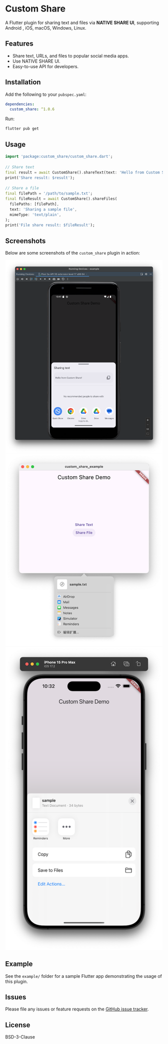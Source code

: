 # Custom Share

A Flutter plugin for sharing text and files via **NATIVE SHARE UI**, supporting Android , iOS, macOS, Windows, Linux.

## Features
- Share text, URLs, and files to popular social media apps.
- Use NATIVE SHARE UI.
- Easy-to-use API for developers.

## Installation
Add the following to your `pubspec.yaml`:
```yaml
dependencies:
  custom_share: ^1.0.6
```

Run:
```bash
flutter pub get
```

## Usage
```dart
import 'package:custom_share/custom_share.dart';

// Share text
final result = await CustomShare().shareText(text: 'Hello from Custom Share!');
print('Share result: $result');

// Share a file
final filePath = '/path/to/sample.txt';
final fileResult = await CustomShare().shareFiles(
  filePaths: [filePath],
  text: 'Sharing a sample file',
  mimeType: 'text/plain',
);
print('File share result: $fileResult');
```

## Screenshots
Below are some screenshots of the `custom_share` plugin in action:

![Android Screenshot](https://github.com/jkdeng678/custom_share/blob/main/screenshots/Android.png?raw=true)
![macOS Screenshot](https://github.com/jkdeng678/custom_share/blob/main/screenshots/macOS.png?raw=true)
![iOS Screenshot](https://github.com/jkdeng678/custom_share/blob/main/screenshots/IOS.png?raw=true)

## Example
See the `example/` folder for a sample Flutter app demonstrating the usage of this plugin.

## Issues
Please file any issues or feature requests on the [GitHub issue tracker](https://github.com/jkdeng678/custom_share/issues).

## License
BSD-3-Clause